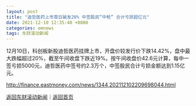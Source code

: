 ```yaml
---
layout: post
title: "迪哲医药上市首日破发20% 中签股民“中枪” 合计亏损超亿元"
date: 2021-12-10 12:35:40 +0800
categories: emnews
tags: 东财滚动新闻
---
```


12月10日，科创板新股迪哲医药挂牌上市，开盘价较发行价下跌14.42%，盘中最大跌幅超过20%，截至午间收盘下跌近19%。按午间收盘价42.6元计算，每中一签亏损5000元，迪哲医药中签号约2.3万个，中签股民合计亏损金额达到1.15亿元。

<http://finance.eastmoney.com/news/1344,202112102209698044.html>

[返回东财滚动新闻](//finews.withounder.com/emnews/)｜[返回首页](//finews.withounder.com/)